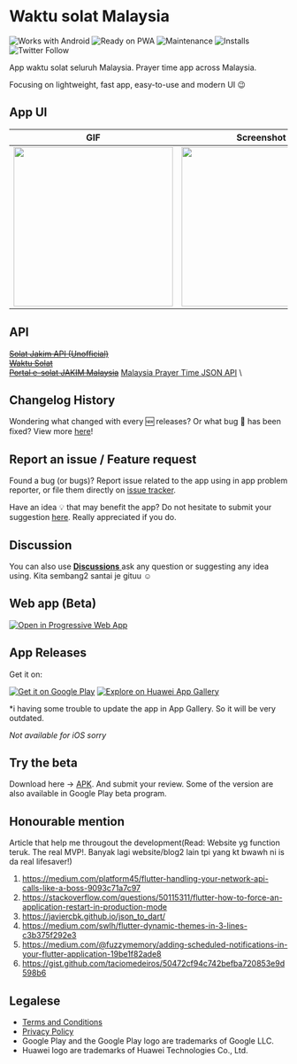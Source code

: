 # Waktu solat Malaysia

![Works with Android](https://img.shields.io/badge/Works_with-Android-green?style=flat-square)
![Ready on PWA](https://img.shields.io/badge/Ready%20on-PWA-5a0fc8)
![Maintenance](https://img.shields.io/maintenance/yes/2021?style=flat-square)
![Installs](https://img.shields.io/badge/installs-8k-orange)
![Twitter Follow](https://img.shields.io/twitter/follow/iqfareez2?label=Follow&style=social)

App waktu solat seluruh Malaysia. Prayer time app across Malaysia.

Focusing on lightweight, fast app, easy-to-use and modern UI :wink:

## App UI

| GIF                                                                                                                                        | Screenshot                                                                                                                                 |
| ------------------------------------------------------------------------------------------------------------------------------------------ | ------------------------------------------------------------------------------------------------------------------------------------------ |
| <img src="https://user-images.githubusercontent.com/60868965/94505796-77702c00-023e-11eb-8973-d8050f8ad369.gif" heigth="512" width="288"/> | <img src="https://user-images.githubusercontent.com/60868965/94504603-c36da180-023b-11eb-9c8e-97b63557ec5b.jpg" heigth="512" width="288"/> |

## API

[~~Solat Jakim API (Unofficial)~~](https://api.azanpro.com/)\
[~~Waktu Solat~~](https://waktusolatapp.com/)\
[~~Portal e-solat JAKIM Malaysia~~](https://www.e-solat.gov.my/)
[Malaysia Prayer Time JSON API](https://mpt.i906.my/) \

## Changelog History

Wondering what changed with every :new: releases? Or what bug :bug: has been fixed? View more [here](https://telegra.ph/MPT-Changelogs---Malaysia-Prayer-Time-Flutter-07-20)!

## Report an issue / Feature request

Found a bug (or bugs)? Report issue related to the app using in app problem reporter, or file them directly on [issue tracker](https://github.com/fareezMaple/App-Waktu-Solat-Malaysia/issues).

Have an idea :bulb: that may benefit the app? Do not hesitate to submit your suggestion [here](https://github.com/fareezMaple/App-Waktu-Solat-Malaysia/issues). Really appreciated if you do.

## Discussion

You can also use [**Discussions** ](https://github.com/iqfareez/App-Waktu-Solat-Malaysia/discussions) ask any question or suggesting any idea using. Kita sembang2 santai je gituu :relaxed:

## Web app (Beta)

<a href='https://malaysia-waktu-solat.web.app/'><img alt='Open in Progressive Web App' src='https://user-images.githubusercontent.com/60868965/99348515-bc2a5200-28d4-11eb-8d34-ac47f3e11f3d.png' style="max-width:45%;"/></a>

<!-- https://github.com/webmaxru/progressive-web-apps-logo -->

## App Releases

Get it on:

<!-- - [Google Play Store](https://play.google.com/store/apps/details?id=live.iqfareez.waktusolatmalaysia)
- Huawei App Gallery _(coming soon)_ -->

<a href='https://play.google.com/store/apps/details?id=live.iqfareez.waktusolatmalaysia&pcampaignid=pcampaignidMKT-Other-global-all-co-prtnr-py-PartBadge-Mar2515-1'><img alt='Get it on Google Play' src='https://play.google.com/intl/en_us/badges/static/images/badges/en_badge_web_generic.png' style="max-width:55%;"/></a>
<a href='https://appgallery.cloud.huawei.com/ag/n/app/C102547121?channelId=github&id=b4b4309a3f5a46cfabca1672b917609b&s=75C9C29E4E75B1193F97FCAB29C7789774C16C7625285C7D8F38ED8609BD6B70&detailType=0&v='><img alt='Explore on Huawei App Gallery' src='https://huaweimobileservices.com/wp-content/uploads/2019/12/AppGallery_DownlaodBadge_ENG.png' style="max-width:55%;"/></a>

\*i having some trouble to update the app in App Gallery. So it will be very outdated.

_Not available for iOS sorry_

## Try the beta

Download here -> [APK](https://github.com/fareezMaple/App-Waktu-Solat-Malaysia/releases).
And submit your review. Some of the version are also available in Google Play beta program.

## Honourable mention

Article that help me througout the development(Read: Website yg function teruk. The real MVP!. Banyak lagi website/blog2 lain tpi yang kt bwawh ni is da real lifesaver!)

1. https://medium.com/platform45/flutter-handling-your-network-api-calls-like-a-boss-9093c71a7c97
2. https://stackoverflow.com/questions/50115311/flutter-how-to-force-an-application-restart-in-production-mode
3. https://javiercbk.github.io/json_to_dart/
4. https://medium.com/swlh/flutter-dynamic-themes-in-3-lines-c3b375f292e3
5. https://medium.com/@fuzzymemory/adding-scheduled-notifications-in-your-flutter-application-19be1f82ade8
6. https://gist.github.com/taciomedeiros/50472cf94c742befba720853e9d598b6

<!-- ## Attribution

<div>Icons made by <a href="https://www.flaticon.com/authors/freepik" title="Freepik">Freepik</a> from <a href="https://www.flaticon.com/" title="Flaticon">www.flaticon.com</a></div> -->

## Legalese

- [Terms and Conditions](https://telegra.ph/MPT-Terms-07-24)
- [Privacy Policy](https://telegra.ph/MPT-Privacy-Policy-07-24)
- Google Play and the Google Play logo are trademarks of Google LLC.
- Huawei logo are trademarks of Huawei Technologies Co., Ltd.

<!-- **No redistruba -->
